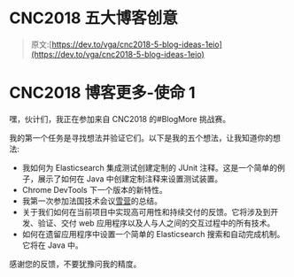 # CNC2018 五大博客创意

> 原文:[https://dev.to/vga/cnc2018-5-blog-ideas-1eio](https://dev.to/vga/cnc2018-5-blog-ideas-1eio)

# [](#cnc2018-blog-more-mission-1)CNC2018 博客更多-使命 1

嘿，伙计们，我正在参加来自 CNC2018 的#BlogMore 挑战赛。

我的第一个任务是寻找想法并验证它们。以下是我的五个想法，让我知道你的想法:

*   我如何为 Elasticsearch 集成测试创建定制的 JUnit 注释。这是一个简单的例子，展示了如何在 Java 中创建定制注释来设置测试装置。
*   Chrome DevTools 下一个版本的新特性。
*   我第一次参加法国技术会议[雪营](http://snowcamp.io/en/)的总结。
*   关于我们如何在当前项目中实现高可用性和持续交付的反馈。它将涉及到开发、验证、交付 web 应用程序以及人与人之间的交互过程中的所有技术。
*   如何在遗留应用程序中设置一个简单的 Elasticsearch 搜索和自动完成机制。它将在 Java 中。

感谢您的反馈，不要犹豫问我的精度。